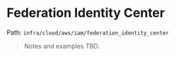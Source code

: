 # Federation Identity Center

Path: `infra/cloud/aws/iam/federation_identity_center`

> Notes and examples TBD.
